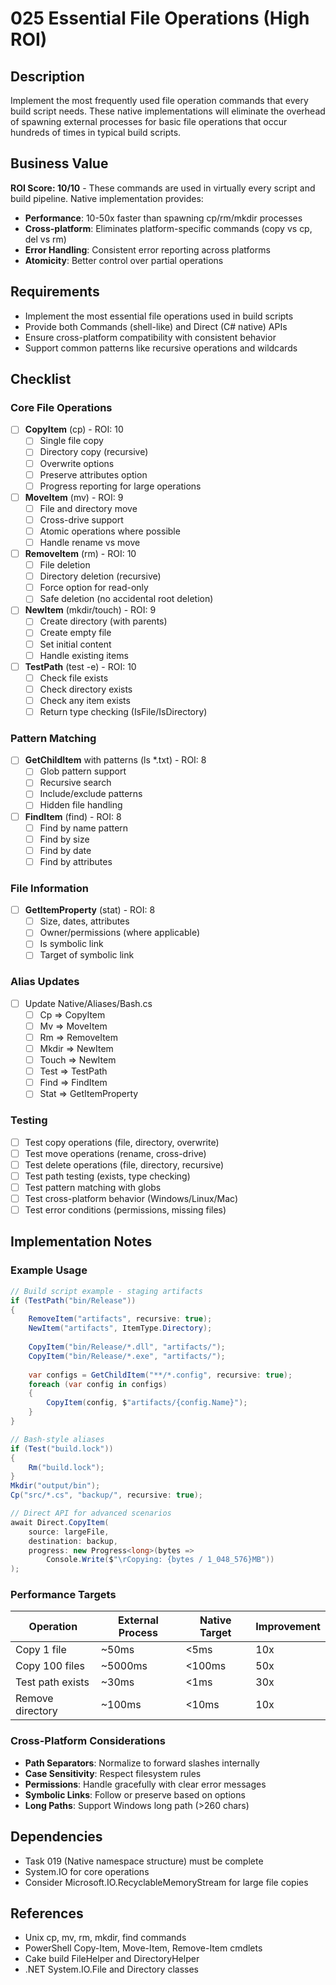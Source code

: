 # 025 Essential File Operations (High ROI)

## Description

Implement the most frequently used file operation commands that every build script needs. These native implementations will eliminate the overhead of spawning external processes for basic file operations that occur hundreds of times in typical build scripts.

## Business Value

**ROI Score: 10/10** - These commands are used in virtually every script and build pipeline. Native implementation provides:
- **Performance**: 10-50x faster than spawning cp/rm/mkdir processes
- **Cross-platform**: Eliminates platform-specific commands (copy vs cp, del vs rm)
- **Error Handling**: Consistent error reporting across platforms
- **Atomicity**: Better control over partial operations

## Requirements

- Implement the most essential file operations used in build scripts
- Provide both Commands (shell-like) and Direct (C# native) APIs
- Ensure cross-platform compatibility with consistent behavior
- Support common patterns like recursive operations and wildcards

## Checklist

### Core File Operations
- [ ] **CopyItem** (cp) - ROI: 10
  - [ ] Single file copy
  - [ ] Directory copy (recursive)
  - [ ] Overwrite options
  - [ ] Preserve attributes option
  - [ ] Progress reporting for large operations

- [ ] **MoveItem** (mv) - ROI: 9
  - [ ] File and directory move
  - [ ] Cross-drive support
  - [ ] Atomic operations where possible
  - [ ] Handle rename vs move

- [ ] **RemoveItem** (rm) - ROI: 10
  - [ ] File deletion
  - [ ] Directory deletion (recursive)
  - [ ] Force option for read-only
  - [ ] Safe deletion (no accidental root deletion)

- [ ] **NewItem** (mkdir/touch) - ROI: 9
  - [ ] Create directory (with parents)
  - [ ] Create empty file
  - [ ] Set initial content
  - [ ] Handle existing items

- [ ] **TestPath** (test -e) - ROI: 10
  - [ ] Check file exists
  - [ ] Check directory exists
  - [ ] Check any item exists
  - [ ] Return type checking (IsFile/IsDirectory)

### Pattern Matching
- [ ] **GetChildItem** with patterns (ls *.txt) - ROI: 8
  - [ ] Glob pattern support
  - [ ] Recursive search
  - [ ] Include/exclude patterns
  - [ ] Hidden file handling

- [ ] **FindItem** (find) - ROI: 8
  - [ ] Find by name pattern
  - [ ] Find by size
  - [ ] Find by date
  - [ ] Find by attributes

### File Information
- [ ] **GetItemProperty** (stat) - ROI: 8
  - [ ] Size, dates, attributes
  - [ ] Owner/permissions (where applicable)
  - [ ] Is symbolic link
  - [ ] Target of symbolic link

### Alias Updates
- [ ] Update Native/Aliases/Bash.cs
  - [ ] Cp => CopyItem
  - [ ] Mv => MoveItem
  - [ ] Rm => RemoveItem
  - [ ] Mkdir => NewItem
  - [ ] Touch => NewItem
  - [ ] Test => TestPath
  - [ ] Find => FindItem
  - [ ] Stat => GetItemProperty

### Testing
- [ ] Test copy operations (file, directory, overwrite)
- [ ] Test move operations (rename, cross-drive)
- [ ] Test delete operations (file, directory, recursive)
- [ ] Test path testing (exists, type checking)
- [ ] Test pattern matching with globs
- [ ] Test cross-platform behavior (Windows/Linux/Mac)
- [ ] Test error conditions (permissions, missing files)

## Implementation Notes

### Example Usage

```csharp
// Build script example - staging artifacts
if (TestPath("bin/Release"))
{
    RemoveItem("artifacts", recursive: true);
    NewItem("artifacts", ItemType.Directory);
    
    CopyItem("bin/Release/*.dll", "artifacts/");
    CopyItem("bin/Release/*.exe", "artifacts/");
    
    var configs = GetChildItem("**/*.config", recursive: true);
    foreach (var config in configs)
    {
        CopyItem(config, $"artifacts/{config.Name}");
    }
}

// Bash-style aliases
if (Test("build.lock"))
{
    Rm("build.lock");
}
Mkdir("output/bin");
Cp("src/*.cs", "backup/", recursive: true);

// Direct API for advanced scenarios
await Direct.CopyItem(
    source: largeFile,
    destination: backup,
    progress: new Progress<long>(bytes => 
        Console.Write($"\rCopying: {bytes / 1_048_576}MB"))
);
```

### Performance Targets

| Operation | External Process | Native Target | Improvement |
|-----------|-----------------|---------------|-------------|
| Copy 1 file | ~50ms | <5ms | 10x |
| Copy 100 files | ~5000ms | <100ms | 50x |
| Test path exists | ~30ms | <1ms | 30x |
| Remove directory | ~100ms | <10ms | 10x |

### Cross-Platform Considerations

- **Path Separators**: Normalize to forward slashes internally
- **Case Sensitivity**: Respect filesystem rules
- **Permissions**: Handle gracefully with clear error messages
- **Symbolic Links**: Follow or preserve based on options
- **Long Paths**: Support Windows long path (>260 chars)

## Dependencies

- Task 019 (Native namespace structure) must be complete
- System.IO for core operations
- Consider Microsoft.IO.RecyclableMemoryStream for large file copies

## References

- Unix cp, mv, rm, mkdir, find commands
- PowerShell Copy-Item, Move-Item, Remove-Item cmdlets
- Cake build FileHelper and DirectoryHelper
- .NET System.IO.File and Directory classes